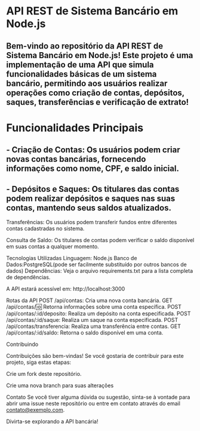 <h1> API REST de Sistema Bancário em Node.js </h1>

<h2>Bem-vindo ao repositório da API REST de Sistema Bancário em Node.js! Este projeto é uma implementação de uma API que simula funcionalidades básicas de um sistema bancário, permitindo aos usuários realizar operações como criação de contas, depósitos, saques, transferências e verificação de extrato!</h2>

<h1>Funcionalidades Principais</h1>

<h2>- Criação de Contas: Os usuários podem criar novas contas bancárias, fornecendo informações como nome, CPF, e saldo inicial.</h2>
<h2>- Depósitos e Saques: Os titulares das contas podem realizar depósitos e saques nas suas contas, mantendo seus saldos atualizados.</h2>

Transferências: Os usuários podem transferir fundos entre diferentes contas cadastradas no sistema.

Consulta de Saldo: Os titulares de contas podem verificar o saldo disponível em suas contas a qualquer momento.

Tecnologias Utilizadas
Linguagem: Node.js
Banco de Dados:PostgreSQL(pode ser facilmente substituído por outros bancos de dados)
Dependências: Veja o arquivo requirements.txt para a lista completa de dependências.

A API estará acessível em: http://localhost:3000

Rotas da API
POST /api/contas: Cria uma nova conta bancária.
GET /api/contas/:id: Retorna informações sobre uma conta específica.
POST /api/contas/:id/deposito: Realiza um depósito na conta especificada.
POST /api/contas/:id/saque: Realiza um saque na conta especificada.
POST /api/contas/transferencia: Realiza uma transferência entre contas.
GET /api/contas/:id/saldo: Retorna o saldo disponível em uma conta.

Contribuindo

Contribuições são bem-vindas! Se você gostaria de contribuir para este projeto, siga estas etapas:

Crie um fork deste repositório.

Crie uma nova branch para suas alterações

Contato
Se você tiver alguma dúvida ou sugestão, sinta-se à vontade para abrir uma issue neste repositório ou entre em contato através do email contato@exemplo.com.

Divirta-se explorando a API bancária!

